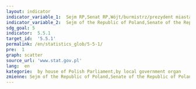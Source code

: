```yaml
---
layout: indicator
indicator_variable_1:  Sejm RP,Senat RP,Wójt/burmistrz/prezydent miasta,Rady gmin,Rady miast na prawach powiatów,Rady powiatów,Sejmiki województw
indicator_variable_2:  Sejm of the Republic of Poland,Senate of the Republic of Poland,Village mayor/mayor/president of city,Gmina councils,City councils in cities with powiat status,Powiat councils,Voivodship regional councils
sdg_goal: 5
indicator:  5.5.1
target_id:  '5.5.1'
permalink: /en/statistics_glob/5-5-1/
pre:  1
graph: scatter
source_url: 'www.stat.gov.pl'
lang:  en
kategorie:  by house of Polish Parliament,by local government organ
zmienne: Sejm of the Republic of Poland,Senate of the Republic of Poland;Village mayor mayor president of city,Gmina councils,City councils in cities with powiat status,Powiat councils,Voivodship regional councils
---
```

